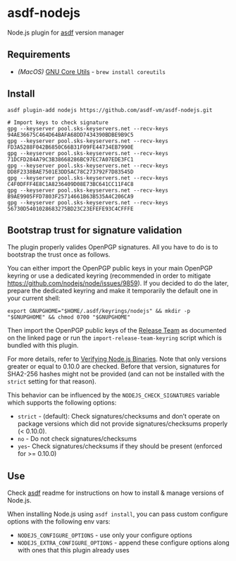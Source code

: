 # asdf-nodejs

Node.js plugin for [asdf](https://github.com/asdf-vm/asdf) version manager

## Requirements

+ _(MacOS)_ [GNU Core Utils](http://www.gnu.org/software/coreutils/coreutils.html˙˚) - `brew install coreutils`

## Install

```
asdf plugin-add nodejs https://github.com/asdf-vm/asdf-nodejs.git

# Import keys to check signature
gpg --keyserver pool.sks-keyservers.net --recv-keys 94AE36675C464D64BAFA68DD7434390BDBE9B9C5
gpg --keyserver pool.sks-keyservers.net --recv-keys FD3A5288F042B6850C66B31F09FE44734EB7990E
gpg --keyserver pool.sks-keyservers.net --recv-keys 71DCFD284A79C3B38668286BC97EC7A07EDE3FC1
gpg --keyserver pool.sks-keyservers.net --recv-keys DD8F2338BAE7501E3DD5AC78C273792F7D83545D
gpg --keyserver pool.sks-keyservers.net --recv-keys C4F0DFFF4E8C1A8236409D08E73BC641CC11F4C8
gpg --keyserver pool.sks-keyservers.net --recv-keys B9AE9905FFD7803F25714661B63B535A4C206CA9
gpg --keyserver pool.sks-keyservers.net --recv-keys 56730D5401028683275BD23C23EFEFE93C4CFFFE
```

## Bootstrap trust for signature validation

The plugin properly valides OpenPGP signatures.
All you have to do is to bootstrap the trust once as follows.

You can either import the OpenPGP public keys in your main OpenPGP keyring or use a dedicated keyring (recommended in order to mitigate https://github.com/nodejs/node/issues/9859).
If you decided to do the later, prepare the dedicated keyring and make it temporarily the default one in your current shell:

```Shell
export GNUPGHOME="$HOME/.asdf/keyrings/nodejs" && mkdir -p "$GNUPGHOME" && chmod 0700 "$GNUPGHOME"
```

Then import the OpenPGP public keys of the [Release Team](https://github.com/nodejs/node/#release-team) as documented on the linked page or run the `import-release-team-keyring` script which is bundled with this plugin.

For more details, refer to [Verifying Node.js Binaries](https://blog.continuation.io/verifying-node-js-binaries/).
Note that only versions greater or equal to 0.10.0 are checked. Before that version, signatures for SHA2-256 hashes might not be provided (and can not be installed with the `strict` setting for that reason).

This behavior can be influenced by the `NODEJS_CHECK_SIGNATURES` variable which supports the following options:

* `strict` - (default): Check signatures/checksums and don’t operate on package versions which did not provide signatures/checksums properly (< 0.10.0).
* `no` - Do not check signatures/checksums
* `yes`- Check signatures/checksums if they should be present (enforced for >= 0.10.0)

## Use

Check [asdf](https://github.com/asdf-vm/asdf) readme for instructions on how to install & manage versions of Node.js.

When installing Node.js using `asdf install`, you can pass custom configure options with the following env vars:

* `NODEJS_CONFIGURE_OPTIONS` - use only your configure options
* `NODEJS_EXTRA_CONFIGURE_OPTIONS` - append these configure options along with ones that this plugin already uses
